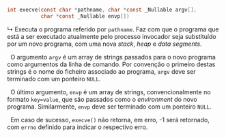 
```c
int execve(const char *pathname, char *const _Nullable argv[],
		   char *const _Nullable envp[])
```
&rdsh; Executa o programa referido por `pathname`. Faz com que o programa que está a ser executado atualmente pelo processo invocador seja substituído por um novo programa, com uma nova *stack*, *heap* e *data segments*.

&nbsp; O argumento `argv` é um array de strings passados para o novo programa como argumentos da linha de comando. Por convenção o primeiro destas strings é o nome do ficheiro associado ao programa, `argv` deve ser terminado com um ponteiro `NULL`.

&nbsp; O último argumento, `envp` é um array de strings, convencionalmente no formato `key=value`, que são passados como o *environment* do novo programa. Similarmente, `envp` deve ser terminado com um ponteiro `NULL`.

&nbsp; Em caso de sucesso, `execve()` não retorna, em erro, -1 será retornado, com `errno` definido para indicar o respectivo erro.